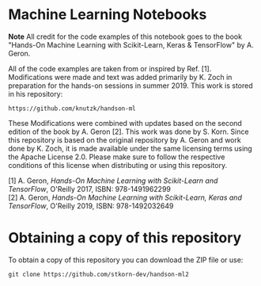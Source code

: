 Machine Learning Notebooks
==========================
**Note**
All credit for the code examples of this notebook goes to the book "Hands-On Machine Learning with Scikit-Learn, Keras & TensorFlow" by A. Geron. 


All of the code examples are taken from or inspired by Ref. [1]. Modifications were made and text was added primarily by K. Zoch in preparation for the hands-on sessions in summer 2019. This work is stored in his repository: 
```
https://github.com/knutzk/handson-ml
```
These Modifications were combined with updates based on the second edition of the book by A. Geron [2]. This work was done by S. Korn.
Since this repository is based on the original repository by A. Geron and work done by K. Zoch, it is made available under the same licensing terms using the Apache License 2.0.
Please make sure to follow the respective conditions of this license when distributing or using this repository.

[1] A. Geron, *Hands-On Machine Learning with Scikit-Learn and TensorFlow*, O'Reilly 2017, ISBN: 978-1491962299  
[2] A. Geron, *Hands-On Machine Learning with Scikit-Learn, Keras and TensorFlow*, O'Reilly 2019, ISBN: 978-1492032649

# Obtaining a copy of this repository
To obtain a copy of this repository you can download the ZIP file or use:
```
git clone https://github.com/stkorn-dev/handson-ml2
```
